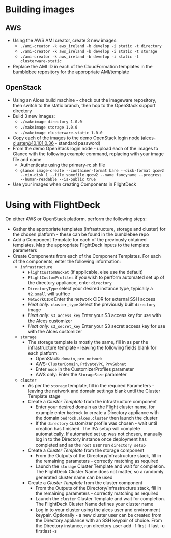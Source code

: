 # Building images
## AWS
* Using the AWS AMI creator, create 3 new images:
  * `./ami-creator -k aws_ireland -b develop -i static -t directory`
  * `./ami-creator -k aws_ireland -b develop -i static -t storage`
  * `./ami-creator -k aws_ireland -b develop -i static -t clusterware-static`
* Replace the AMI ID in each of the CloudFormation templates in the bumblebee repository for the appropriate AMI/template

## OpenStack
* Using an Alces build machine - check out the imageware repository, then switch to the static branch, then hop to the OpenStack support directory
* Build 3 new images:
  * `./makeimage directory 1.0.0`
  * `./makeimage storage 1.0.0`
  * `./makeimage clusterware-static 1.0.0`
* Copy each of the images to the demo OpenStack login node (alces-cluster@10.101.0.36 - standard password)
* From the demo OpenStack login node - upload each of the images to Glance with the following example command, replacing with your image file and name
  * Authenticate using the primary-rc.sh file
  * `glance image-create --container-format bare --disk-format qcow2 --min-disk 1 --file somefile.qcow2 --name fancyname --progress --human-readable --is-public true`
* Use your images when creating Components in FlightDeck

# Using with FlightDeck
On either AWS or OpenStack platform, perform the following steps:
* Gather the appropriate templates (infrastructure, storage and cluster) for the chosen platform - these can be found in the bumblebee repo
* Add a Component Template for each of the previously obtained templates. Map the appropriate FlightDeck inputs to the template parameters
* Create Components from each of the Component Templates. For each of the components, enter the following information:
  * `infrastructure`
    * `FlightCustomBucket` (if applicable, else use the default)
    * `FlightCustomProfiles` if you wish to perform automated set up of the directory appliance, enter `directory`
    * `DirectoryType` select your desired instance type, typically a `t2.small` will suffice
    * `NetworkCIDR` Enter the network CIDR for external SSH access
    * *Heat only:* `cluster_type` Select the previously built `directory` image
    * *Heat only:* `s3_access_key` Enter your S3 access key for use with the Alces customizer
    * *Heat only:* `s3_secret_key` Enter your S3 secret access key for use with the Alces customizer
  * `storage`
    * The storage template is mostly the same, fill in as per the infrastructure template - leaving the following fields blank for each platform:
      * OpenStack: `domain`, `prv_network`
      * AWS: `ClusterDomain`, `PrivateVPC`, `PrvSubnet`
      * Enter `node` in the CustomizerProfiles parameter
      * AWS only: Enter the `StorageSize` parameter
  * `cluster`
    * As per the `storage` template, fill in the required Parameters - leaving the network and domain settings blank until the Cluster Template stage
    * Create a *Cluster Template* from the infrastructure component
      * Enter your desired domain as the Flight cluster name, for example enter `bedrock` to create a Directory appliance with the domain `bedrock.alces.cluster` then launch the cluster
      * If the `directory` customizer profile was chosen - wait until creation has finished. The IPA setup will complete automatically. If automated set up was not chosen, manually log in to the Directory instance once deployment has completed and as the `root` user run `directory setup`
    * Create a *Cluster Template* from the storage component
      * From the Outputs of the Directory/Infrastructure stack, fill in the remaining parameters - correctly matching as required
      * Launch the `storage` Cluster Template and wait for completion. The FlightDeck Cluster Name does not matter, so a randomly generated cluster name can be used
    * Create a *Cluster Template* from the cluster component
      * From the Outputs of the Directory/Infrastructure stack, fill in the remaining parameters - correctly matching as required
      * Launch the `cluster` Cluster Template and wait for completion. The FlightDeck Cluster Name defines your cluster name
      * Log in to your cluster using the alces user and environment keypair. Optionally - a new cluster user can be created from the Directory appliance with an SSH keypair of choice. From the Directory instance, run directory user add -f first -l last -u firstlast -s <middle bit of SSH pub key>
